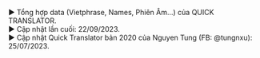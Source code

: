 ► Tổng hợp data (Vietphrase, Names, Phiên Âm...) của QUICK TRANSLATOR.<br />
► Cập nhật lần cuối: 22/09/2023.<br />
► Cập nhật Quick Translator bản 2020 của Nguyen Tung (FB: @tungnxu): 25/07/2023.
